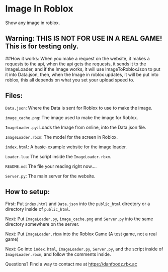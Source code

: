 # Image In Roblox
Show any image in roblox.

## Warning: THIS IS NOT FOR USE IN A REAL GAME! This is for testing only.

##How it works:
When you make a request on the website, it makes a requests to the api, when the api gets the requests, it sends it to the ImageLoader, and if the Image works, it will use ImageToRobloxJson to put it into Data.json, then, when the Image in roblox updates, it will be put into roblox, this all depends on what you set your upload speed to.

## Files:

`Data.json`: Where the Data is sent for Roblox to use to make the image.

`image_cache.png`: The image used to make the image for Roblox.

`ImageLoader.py`: Loads the Image from online, into the Data.json file.

`ImageLoader.rbxm`: The model for the screen in Roblox.

`index.html`: A basic-example website for the image loader.

`Loader.lua`: The script inside the `ImageLoader.rbxm`.

`README.md`: The file your reading right now....

`Server.py`: The main server for the website.

## How to setup:
First:
Put `index.html` and `Data.json` into the `public_html` directory or a directory inside of `public_html`.

Next:
Put `ImageLoader.py`, `image_cache.png` and `Server.py` into the same directory somewhere on the server.

Next:
Put `ImageLoader.rbxm` into the Roblox Game (A test game, not a real game)

Next:
Go into `index.html`, `ImageLoader.py`, `Server.py`, and the script inside of `ImageLoader.rbxm`, and follow the comments inside.

Questions? Find a way to contact me at https://danfoodz.rbx.ac

